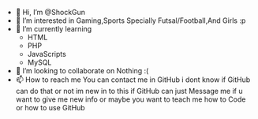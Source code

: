 - 👋 Hi, I’m @ShockGun
- 👀 I’m interested in Gaming,Sports Specially Futsal/Football,And Girls :p
- 🌱 I’m currently learning 
     - HTML
     - PHP
     - JavaScripts
     - MySQL
- 💞️ I’m looking to collaborate on Nothing :(
- 📫 How to reach me You can contact me in GitHub i dont know if GitHub can do that or not im new in to this if GitHub can just Message me if u want to give me new info or maybe you want to teach me how to Code or how to use GitHub

<!---
ShockGun/ShockGun is a ✨ special ✨ repository because its `README.md` (this file) appears on your GitHub profile.
You can click the Preview link to take a look at your changes.
--->
